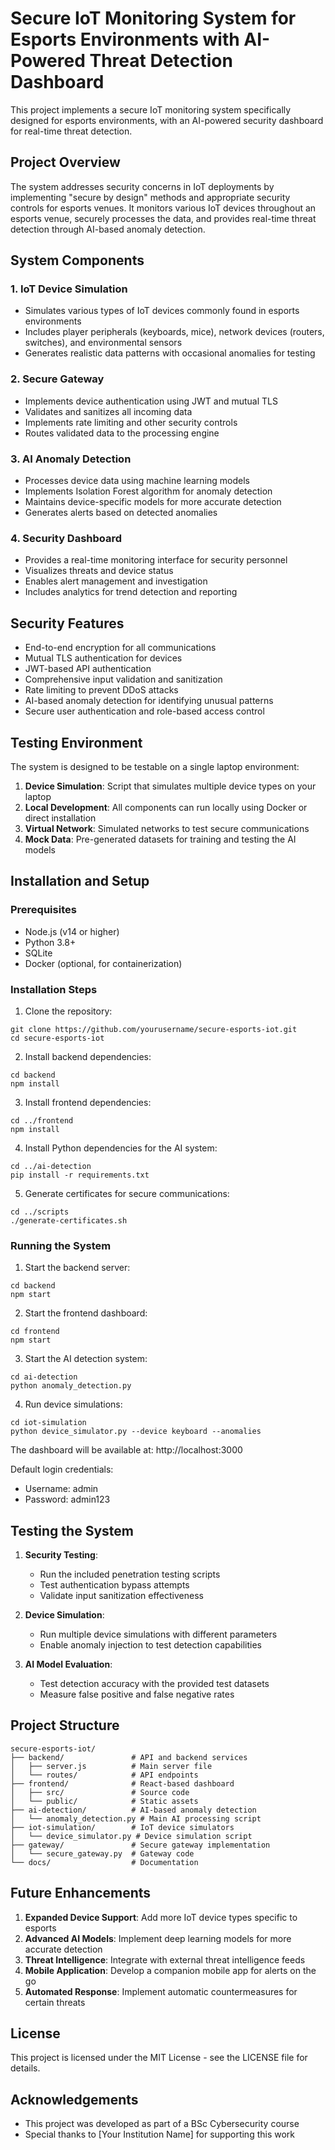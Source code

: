 # Secure IoT Monitoring System for Esports Environments with AI-Powered Threat Detection Dashboard

This project implements a secure IoT monitoring system specifically designed for esports environments, with an AI-powered security dashboard for real-time threat detection.

## Project Overview

The system addresses security concerns in IoT deployments by implementing "secure by design" methods and appropriate security controls for esports venues. It monitors various IoT devices throughout an esports venue, securely processes the data, and provides real-time threat detection through AI-based anomaly detection.

## System Components

### 1. IoT Device Simulation
- Simulates various types of IoT devices commonly found in esports environments
- Includes player peripherals (keyboards, mice), network devices (routers, switches), and environmental sensors
- Generates realistic data patterns with occasional anomalies for testing

### 2. Secure Gateway
- Implements device authentication using JWT and mutual TLS
- Validates and sanitizes all incoming data
- Implements rate limiting and other security controls
- Routes validated data to the processing engine

### 3. AI Anomaly Detection
- Processes device data using machine learning models
- Implements Isolation Forest algorithm for anomaly detection
- Maintains device-specific models for more accurate detection
- Generates alerts based on detected anomalies

### 4. Security Dashboard
- Provides a real-time monitoring interface for security personnel
- Visualizes threats and device status
- Enables alert management and investigation
- Includes analytics for trend detection and reporting

## Security Features

- End-to-end encryption for all communications
- Mutual TLS authentication for devices
- JWT-based API authentication
- Comprehensive input validation and sanitization
- Rate limiting to prevent DDoS attacks
- AI-based anomaly detection for identifying unusual patterns
- Secure user authentication and role-based access control

## Testing Environment

The system is designed to be testable on a single laptop environment:

1. **Device Simulation**: Script that simulates multiple device types on your laptop
2. **Local Development**: All components can run locally using Docker or direct installation
3. **Virtual Network**: Simulated networks to test secure communications
4. **Mock Data**: Pre-generated datasets for training and testing the AI models

## Installation and Setup

### Prerequisites
- Node.js (v14 or higher)
- Python 3.8+
- SQLite
- Docker (optional, for containerization)

### Installation Steps

1. Clone the repository:
```
git clone https://github.com/yourusername/secure-esports-iot.git
cd secure-esports-iot
```

2. Install backend dependencies:
```
cd backend
npm install
```

3. Install frontend dependencies:
```
cd ../frontend
npm install
```

4. Install Python dependencies for the AI system:
```
cd ../ai-detection
pip install -r requirements.txt
```

5. Generate certificates for secure communications:
```
cd ../scripts
./generate-certificates.sh
```

### Running the System

1. Start the backend server:
```
cd backend
npm start
```

2. Start the frontend dashboard:
```
cd frontend
npm start
```

3. Start the AI detection system:
```
cd ai-detection
python anomaly_detection.py
```

4. Run device simulations:
```
cd iot-simulation
python device_simulator.py --device keyboard --anomalies
```

The dashboard will be available at: http://localhost:3000

Default login credentials:
- Username: admin
- Password: admin123

## Testing the System

1. **Security Testing**:
   - Run the included penetration testing scripts
   - Test authentication bypass attempts
   - Validate input sanitization effectiveness

2. **Device Simulation**:
   - Run multiple device simulations with different parameters
   - Enable anomaly injection to test detection capabilities

3. **AI Model Evaluation**:
   - Test detection accuracy with the provided test datasets
   - Measure false positive and false negative rates

## Project Structure

```
secure-esports-iot/
├── backend/               # API and backend services
│   ├── server.js          # Main server file
│   └── routes/            # API endpoints
├── frontend/              # React-based dashboard
│   ├── src/               # Source code
│   └── public/            # Static assets
├── ai-detection/          # AI-based anomaly detection
│   └── anomaly_detection.py # Main AI processing script
├── iot-simulation/        # IoT device simulators
│   └── device_simulator.py # Device simulation script
├── gateway/               # Secure gateway implementation
│   └── secure_gateway.py  # Gateway code
└── docs/                  # Documentation
```

## Future Enhancements

1. **Expanded Device Support**: Add more IoT device types specific to esports
2. **Advanced AI Models**: Implement deep learning models for more accurate detection
3. **Threat Intelligence**: Integrate with external threat intelligence feeds
4. **Mobile Application**: Develop a companion mobile app for alerts on the go
5. **Automated Response**: Implement automatic countermeasures for certain threats

## License

This project is licensed under the MIT License - see the LICENSE file for details.

## Acknowledgements

- This project was developed as part of a BSc Cybersecurity course
- Special thanks to [Your Institution Name] for supporting this work